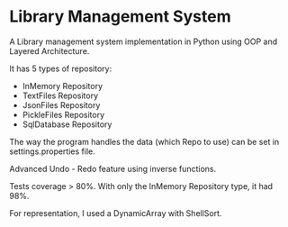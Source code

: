 # Library Management System
A Library management system implementation in Python using OOP and Layered Architecture.

It has 5 types of repository:
- InMemory Repository
- TextFiles Repository
- JsonFiles Repository
- PickleFiles Repository
- SqlDatabase Repository

The way the program handles the data (which Repo to use) can be set in settings.properties file.

Advanced Undo - Redo feature using inverse functions.

Tests coverage > 80%. With only the InMemory Repository type, it had 98%.

For representation, I used a DynamicArray with ShellSort.
